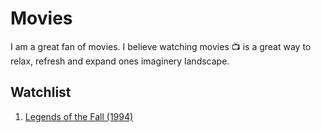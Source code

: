 # Movies
I am a great fan of movies. I believe watching movies :tv: is a great way to relax, refresh and expand ones imaginery landscape.


## Watchlist

1. [Legends of the Fall (1994)](https://www.imdb.com/title/tt0110322/)
